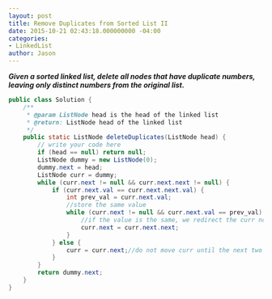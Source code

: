 ```yaml
---
layout: post
title: Remove Duplicates from Sorted List II
date: 2015-10-21 02:43:18.000000000 -04:00
categories:
- LinkedList
author: Jason
---
```

<p><strong><em>Given a sorted linked list, delete all nodes that have duplicate numbers, leaving only distinct numbers from the original list.</em></strong><br />


``` java
public class Solution {
    /**
     * @param ListNode head is the head of the linked list
     * @return: ListNode head of the linked list
     */
    public static ListNode deleteDuplicates(ListNode head) {
        // write your code here
        if (head == null) return null;
        ListNode dummy = new ListNode(0);
        dummy.next = head;
        ListNode curr = dummy;
        while (curr.next != null && curr.next.next != null) {
            if (curr.next.val == curr.next.next.val) {
                int prev_val = curr.next.val;
                //store the same value
                while (curr.next != null && curr.next.val == prev_val) {
                    //if the value is the same, we redirect the curr node
                    curr.next = curr.next.next;
                }
            } else {
                curr = curr.next;//do not move curr until the next two nodes are different
            }
        }
        return dummy.next;
    }
}
```
